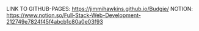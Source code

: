 LINK TO GITHUB-PAGES: https://jimmihawkins.github.io/Budgie/
NOTION: https://www.notion.so/Full-Stack-Web-Development-212749e7824f45f4abcb1c80a0e03f93
